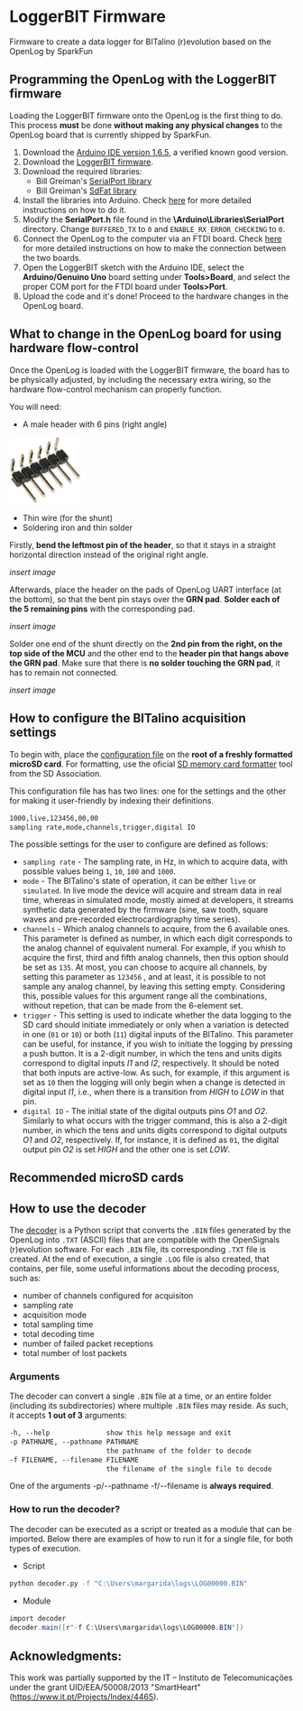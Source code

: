 # LoggerBIT Firmware
Firmware to create a data logger for BITalino (r)evolution based on the OpenLog by SparkFun

## Programming the OpenLog with the LoggerBIT firmware
Loading the LoggerBIT firmware onto the OpenLog is the first thing to do. This process **must** be done **without making any physical changes** to the OpenLog board that is currently shipped by SparkFun. 

1. Download the [Arduino IDE version 1.6.5](https://www.arduino.cc/en/Main/OldSoftwareReleases), a verified known good version.
2. Download the [LoggerBIT firmware](https://github.com/BITalinoWorld/firmware-loggerbit/blob/master/LoggerBIT_BIN.ino).
3. Download the required libraries:
   * Bill Greiman's [SerialPort library](https://github.com/greiman/SerialPort)
   * Bill Greiman's [SdFat library](https://github.com/greiman/SdFat)
4. Install the libraries into Arduino. Check [here](https://www.arduino.cc/en/Guide/Libraries) for more detailed instructions on how to do it.
5. Modify the **SerialPort.h** file found in the **\Arduino\Libraries\SerialPort** directory. Change `BUFFERED_TX` to `0` and `ENABLE_RX_ERROR_CHECKING` to `0`.
6. Connect the OpenLog to the computer via an FTDI board. Check [here](https://learn.sparkfun.com/tutorials/openlog-hookup-guide#hardware-hookup) for more detailed instructions on how to make the connection between the two boards.
7. Open the LoggerBIT sketch with the Arduino IDE, select the **Arduino/Genuino Uno** board setting under **Tools>Board**, and select the proper COM port for the FTDI board under **Tools>Port**.
8. Upload the code and it's done! Proceed to the hardware changes in the OpenLog board.

## What to change in the OpenLog board for using hardware flow-control
Once the OpenLog is loaded with the LoggerBIT firmware, the board has to be physically adjusted, by including the necessary extra wiring, so the hardware flow-control mechanism can properly function.

You will need:
* A male header with 6 pins (right angle)
 <img src="https://github.com/BITalinoWorld/firmware-loggerbit/blob/master/docs/images/5-way-header.jpg" width="128">

* Thin wire (for the shunt)
* Soldering iron and thin solder

Firstly, **bend the leftmost pin of the header**, so that it stays in a straight horizontal direction instead of the original right angle.

*insert image*

Afterwards, place the header on the pads of OpenLog UART interface (at the bottom), so that the bent pin stays over the **GRN pad**. **Solder each of the 5 remaining pins** with the corresponding pad.

*insert image*

Solder one end of the shunt directly on the **2nd pin from the right, on the top side of the MCU** and the other end to the **header pin that hangs above the GRN pad**. Make sure that there is **no solder touching the GRN pad**, it has to remain not connected.

*insert image*

## How to configure the BITalino acquisition settings

To begin with, place the [configuration file](https://github.com/BITalinoWorld/firmware-loggerbit/blob/master/config.txt) on the **root of a freshly formatted microSD card**. For formatting, use the oficial [SD memory card formatter](https://www.sdcard.org/downloads/formatter_4/) tool from the SD Association.

This configuration file has has two lines: one for the settings and the other for making it user-friendly by indexing their definitions.

```
1000,live,123456,00,00
sampling rate,mode,channels,trigger,digital IO
```

The possible settings for the user to configure are defined
as follows:
* `sampling rate` - The sampling rate, in Hz, in which to acquire data, with possible values being `1`, `10`, `100` and `1000`.
* `mode` - The BITalino's state of operation, it can be either `live` or `simulated`. In live mode the device will acquire and stream data in real time, whereas in simulated mode, mostly aimed at developers, it streams synthetic data generated by the firmware (sine, saw tooth, square waves and pre-recorded electrocardiography time series).
* `channels` - Which analog channels to acquire, from the 6 available ones. This parameter is defined as number, in which each digit corresponds to the analog channel of equivalent numeral. For example, if you whish to acquire the first, third and fifth analog channels, then this option should be set as `135`. At most, you can choose to acquire all channels, by setting this parameter as `123456` , and at least, it is possible to not sample any analog channel, by leaving this setting empty. Considering this, possible values for this argument range all the combinations, without repetion, that can be made from the 6-element set.
* `trigger` - This setting is used to indicate whether the data logging to the SD card should initiate immediately or only when a variation is detected in one (`01` or `10`) or both (`11`) digital inputs of the BITalino. This parameter can be useful, for instance, if you wish to initiate the logging by pressing a push button. It is a 2-digit number, in which the tens and units digits correspond to
digital inputs *I1* and *I2*, respectively. It should be noted that both inputs are active-low. As such, for example, if this argument is set as `10` then the logging will only begin when a change is detected in digital input *I1*, i.e., when there is a transition from *HIGH* to *LOW* in that pin.
* `digital IO` - The initial state of the digital outputs pins *O1* and *O2*. Similarly to what occurs with the trigger command, this is also a 2-digit number, in which the tens and units digits correspond to digital outputs *O1* and *O2*, respectively. If, for instance, it is defined as `01`, the digital output pin *O2* is set *HIGH* and the other one is set *LOW*.

## Recommended microSD cards

## How to use the decoder

The [decoder](https://github.com/BITalinoWorld/firmware-loggerbit/blob/master/decoder.py) is a Python script that converts the `.BIN` files generated by the OpenLog into `.TXT` (ASCII) files that are compatible with the OpenSignals (r)evolution software. For each `.BIN` file, its corresponding `.TXT` file is created. At the end of execution, a single `.LOG` file is also created, that contains, per file, some useful informations about the decoding process, such as:
* number of channels configured for acquisiton
* sampling rate
* acquisition mode
* total sampling time
* total decoding time
* number of failed packet receptions
* total number of lost packets

### Arguments

The decoder can convert a single `.BIN` file at a time, or an entire folder (including its subdirectories) where multiple `.BIN` files may reside. As such, it accepts **1 out of 3** arguments:

```
-h, --help              show this help message and exit
-p PATHNAME, --pathname PATHNAME
                        the pathname of the folder to decode
-f FILENAME, --filename FILENAME
                        the filename of the single file to decode
```
One of the arguments -p/--pathname -f/--filename is **always required**.

### How to run the decoder?
The decoder can be executed as a script or treated as a module that can be imported. Below there are examples of how to run it for a single file, for both types of execution.  

* Script
```bash
python decoder.py -f "C:\Users\margarida\logs\LOG00000.BIN"
```

* Module
```c#
import decoder
decoder.main([r'-f C:\Users\margarida\logs\LOG00000.BIN'])
```

## Acknowledgments:
This work was partially supported by the IT – Instituto de Telecomunicações under the grant UID/EEA/50008/2013 "SmartHeart" (https://www.it.pt/Projects/Index/4465).

